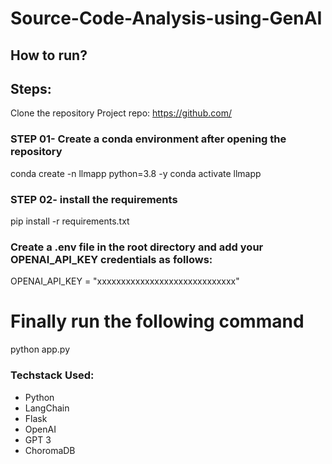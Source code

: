 # Source-Code-Analysis-using-GenAI

## How to run?

## Steps:
Clone the repository
Project repo: https://github.com/

### STEP 01- Create a conda environment after opening the repository

conda create -n llmapp python=3.8 -y
conda activate llmapp

### STEP 02- install the requirements

pip install -r requirements.txt

### Create a .env file in the root directory and add your OPENAI_API_KEY credentials as follows:

OPENAI_API_KEY = "xxxxxxxxxxxxxxxxxxxxxxxxxxxxx"

# Finally run the following command
python app.py


### Techstack Used:
- Python
- LangChain
- Flask
- OpenAI
- GPT 3
- ChoromaDB